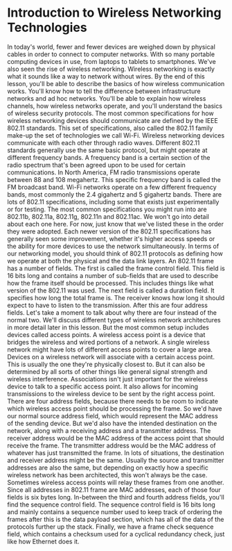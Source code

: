 # Introduction to Wireless Networking Technologies

In today's world, fewer and fewer devices are weighed down by physical cables in order to connect to computer networks. With so many portable computing devices in use, from laptops to tablets to smartphones. We've also seen the rise of wireless networking. Wireless networking is exactly what it sounds like a way to network without wires. By the end of this lesson, you'll be able to describe the basics of how wireless communication works. You'll know how to tell the difference between infrastructure networks and ad hoc networks. You'll be able to explain how wireless channels, how wireless networks operate, and you'll understand the basics of wireless security protocols. The most common specifications for how wireless networking devices should communicate are defined by the IEEE 802.11 standards. This set of specifications, also called the 802.11 family make-up the set of technologies we call Wi-Fi. Wireless networking devices communicate with each other through radio waves. Different 802.11 standards generally use the same basic protocol, but might operate at different frequency bands. A frequency band is a certain section of the radio spectrum that's been agreed upon to be used for certain communications. In North America, FM radio transmissions operate between 88 and 108 megahertz. This specific frequency band is called the FM broadcast band. Wi-Fi networks operate on a few different frequency bands, most commonly the 2.4 gigahertz and 5 gigahertz bands. There are lots of 802.11 specifications, including some that exists just experimentally or for testing. The most common specifications you might run into are 802.11b, 802.11a, 802.11g, 802.11n and 802.11ac. We won't go into detail about each one here. For now, just know that we've listed these in the order they were adopted. Each newer version of the 802.11 specifications has generally seen some improvement, whether it's higher access speeds or the ability for more devices to use the network simultaneously. In terms of our networking model, you should think of 802.11 protocols as defining how we operate at both the physical and the data link layers. An 802.11 frame has a number of fields. The first is called the frame control field. This field is 16 bits long and contains a number of sub-fields that are used to describe how the frame itself should be processed. This includes things like what version of the 802.11 was used. The next field is called a duration field. It specifies how long the total frame is. The receiver knows how long it should expect to have to listen to the transmission. After this are four address fields. Let's take a moment to talk about why there are four instead of the normal two. We'll discuss different types of wireless network architectures in more detail later in this lesson. But the most common setup includes devices called access points. A wireless access point is a device that bridges the wireless and wired portions of a network. A single wireless network might have lots of different access points to cover a large area. Devices on a wireless network will associate with a certain access point. This is usually the one they're physically closest to. But it can also be determined by all sorts of other things like general signal strength and wireless interference. Associations isn't just important for the wireless device to talk to a specific access point. It also allows for incoming transmissions to the wireless device to be sent by the right access point. There are four address fields, because there needs to be room to indicate which wireless access point should be processing the frame. So we'd have our normal source address field, which would represent the MAC address of the sending device. But we'd also have the intended destination on the network, along with a receiving address and a transmitter address. The receiver address would be the MAC address of the access point that should receive the frame. The transmitter address would be the MAC address of whatever has just transmitted the frame. In lots of situations, the destination and receiver address might be the same. Usually the source and transmitter addresses are also the same, but depending on exactly how a specific wireless network has been architected, this won't always be the case. Sometimes wireless access points will relay these frames from one another. Since all addresses in 802.11 frame are MAC addresses, each of those four fields is six bytes long. In-between the third and fourth address fields, you'll find the sequence control field. The sequence control field is 16 bits long and mainly contains a sequence number used to keep track of ordering the frames after this is the data payload section, which has all of the data of the protocols further up the stack. Finally, we have a frame check sequence field, which contains a checksum used for a cyclical redundancy check, just like how Ethernet does it.
